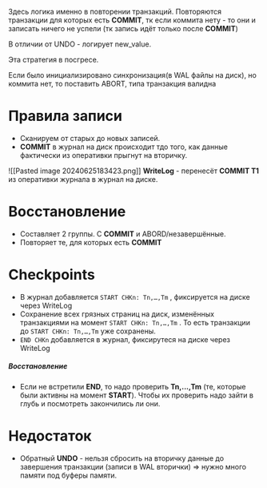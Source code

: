 Здесь логика именно в повторении транзакций. 
Повторяются транзакции для которых есть **COMMIT**, тк если коммита нету - то они и записать ничего не успели (тк запись идёт только после **COMMIT**)

В отличии от UNDO - логирует new_value. 

Эта стратегия в посгресе.

Если было инициализировано синхронизация(в WAL файлы на диск), но коммита нет, то поставить ABORT, типа транзакция валидна
# Правила записи
- Сканируем от старых до новых записей.
- **COMMIT** в журнал на диск происходит тдо того, как данные фактически из оперативки прыгнут на вторичку. 

![[Pasted image 20240625183423.png]]
**WriteLog** - перенесёт **COMMIT T1** из оперативки журнала в журнал на диске.
# Восстановление
- Составляет 2 группы. С **COMMIT** и ABORD/незавершённые.
- Повторяет те, для которых есть **COMMIT**

# Checkpoints
- В журнал добавляется `START CHKn: Tn,…,Tm` , фиксируется на диске через WriteLog
- Сохранение всех грязных страниц на диск, изменённых транзакциями на момент `START CHKn: Tn,…,Tm` . То есть транзакции до `START CHKn: Tn,…,Tm` уже сохранены.
- `END CHKn` добавляется в журнал, фиксирутеся на диске через WriteLog

##### Восстановление
- Если не встретили **END**, то надо проверить **Tn,...,Tm** (те, которые были активны на момент **START**). Чтобы их проверить надо зайти в глубь и посмотреть закончились ли они.

# Недостаток
- Обратный **UNDO** - нельзя сбросить на вторичку данные до завершения транзакции (записи  в WAL вторички) => нужно много памяти под буферы памяти.
